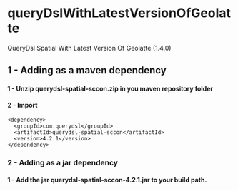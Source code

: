 # queryDslWithLatestVersionOfGeolatte #
QueryDsl Spatial With Latest Version Of Geolatte (1.4.0)

## 1 - Adding as a maven dependency


#### 1 - Unzip querydsl-spatial-sccon.zip in you maven repository folder
#### 2 - Import 
```
<dependency>
  <groupId>com.querydsl</groupId>
  <artifactId>querydsl-spatial-sccon</artifactId>
  <version>4.2.1</version>
</dependency>
```

### 2 - Adding as a jar dependency

#### 1 - Add the jar querydsl-spatial-sccon-4.2.1.jar to your build path.
